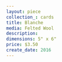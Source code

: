 ```yaml
---
layout: piece
collection_: cards
title: Blanche
media: Felted Wool
description:
dimensions: 5" x 6"
price: $3.50
create_date: 2016
---
```

